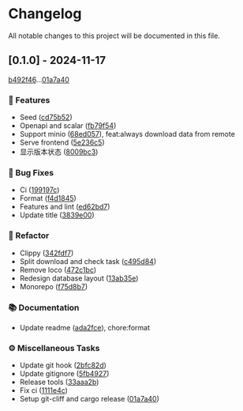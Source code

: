 # Changelog

All notable changes to this project will be documented in this file.

## [0.1.0] - 2024-11-17

[b492f46](b492f46656a2ae242671648c12298d875a79ea03)...[01a7a40](01a7a4025d637096d807aa0bacb89a32cdf14cdd)

### 🚀 Features

- Seed ([cd75b52](https://github.com/daflyinbed/ak-asset-storage-next/commit/cd75b5213e0f1f1ded41b021d4dda9e95dac7333))
- Openapi and scalar ([fb79f54](https://github.com/daflyinbed/ak-asset-storage-next/commit/fb79f540cf4bd59130d966e69e0906078d78bd54))
- Support minio ([68ed057](https://github.com/daflyinbed/ak-asset-storage-next/commit/68ed0573ff67c97b2eef635aa2b1d9b553afa721)), feat:always download data from remote
- Serve frontend ([5e236c5](https://github.com/daflyinbed/ak-asset-storage-next/commit/5e236c5968e2e12684659eecf01fbddcf59cd756))
- 显示版本状态 ([8009bc3](https://github.com/daflyinbed/ak-asset-storage-next/commit/8009bc3f9a40c5ade37fb71af6d1d80a355ba73b))

### 🐛 Bug Fixes

- Ci ([199197c](https://github.com/daflyinbed/ak-asset-storage-next/commit/199197cb24c25072d9e009c108f74853ccff072a))
- Format ([f4d1845](https://github.com/daflyinbed/ak-asset-storage-next/commit/f4d1845b818b90d03b291f992f520ef2be4c1478))
- Features and lint ([ed62bd7](https://github.com/daflyinbed/ak-asset-storage-next/commit/ed62bd7a67ecdee072757d28782db00e746739df))
- Update title ([3839e00](https://github.com/daflyinbed/ak-asset-storage-next/commit/3839e00ec94deb915287d105053be05c64de6476))

### 🚜 Refactor

- Clippy ([342fdf7](https://github.com/daflyinbed/ak-asset-storage-next/commit/342fdf729d38ac699852a19252739c6744a0798b))
- Split download and check task ([c495d84](https://github.com/daflyinbed/ak-asset-storage-next/commit/c495d84434573d70a9716697de843368babe4d8b))
- Remove loco ([472c1bc](https://github.com/daflyinbed/ak-asset-storage-next/commit/472c1bc799f5b0d2f363a90afb0ab8ba59ac33b1))
- Redesign database layout ([13ab35e](https://github.com/daflyinbed/ak-asset-storage-next/commit/13ab35e09167df14972bf4d2b918c0f690789a0f))
- Monorepo ([f75d8b7](https://github.com/daflyinbed/ak-asset-storage-next/commit/f75d8b79597cc9173a21ba11b6889dd461479aff))

### 📚 Documentation

- Update readme ([ada2fce](https://github.com/daflyinbed/ak-asset-storage-next/commit/ada2fce31c9482130afb235271e2a8bf6af60d06)), chore:format

### ⚙️ Miscellaneous Tasks

- Update git hook ([2bfc82d](https://github.com/daflyinbed/ak-asset-storage-next/commit/2bfc82d89a5dd7fdfdf8091db8a354150365e09d))
- Update gitignore ([5fb4927](https://github.com/daflyinbed/ak-asset-storage-next/commit/5fb49275b4b3b1f5179a5bd7ea096ee598ba6dbd))
- Release tools ([33aaa2b](https://github.com/daflyinbed/ak-asset-storage-next/commit/33aaa2b1aea36f5eaa04960c69511bf11589c976))
- Fix ci ([1111e4c](https://github.com/daflyinbed/ak-asset-storage-next/commit/1111e4c1765c10914929533b13711c156cb4a11f))
- Setup git-cliff and cargo release ([01a7a40](https://github.com/daflyinbed/ak-asset-storage-next/commit/01a7a4025d637096d807aa0bacb89a32cdf14cdd))

<!-- generated by git-cliff -->
